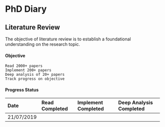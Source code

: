 # PhD Diary

## Literature Review

The objective of literature review is to establish a foundational understanding on the research topic. 

#### Objective

```
Read 2000+ papers
Implement 200+ papers
Deep analysis of 20+ papers
Track progress on objective
```

#### Progress Status

| Date | Read Completed | Implement Completed | Deep Analysis Completed |
| :--- | :--- | :--- | :--- |
| 21/07/2019 |  |  |  |

